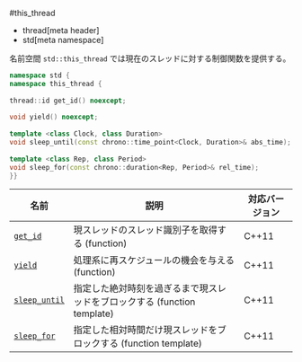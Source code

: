 #this_thread
* thread[meta header]
* std[meta namespace]

名前空間 `std::this_thread` では現在のスレッドに対する制御関数を提供する。

```cpp
namespace std {
namespace this_thread {
 
thread::id get_id() noexcept;
 
void yield() noexcept;
 
template <class Clock, class Duration>
void sleep_until(const chrono::time_point<Clock, Duration>& abs_time);
 
template <class Rep, class Period>
void sleep_for(const chrono::duration<Rep, Period>& rel_time);
}}
```


| 名前 | 説明 | 対応バージョン |
|-----------------------------------------------|--------------------------------------------------------------------------|-------|
| [`get_id`](./this_thread/get_id.md)           | 現スレッドのスレッド識別子を取得する (function)                          | C++11 |
| [`yield`](./this_thread/yield.md)             | 処理系に再スケジュールの機会を与える (function)                          | C++11 |
| [`sleep_until`](./this_thread/sleep_until.md) | 指定した絶対時刻を過ぎるまで現スレッドをブロックする (function template) | C++11 |
| [`sleep_for`](./this_thread/sleep_for.md)     | 指定した相対時間だけ現スレッドをブロックする (function template)         | C++11 |

